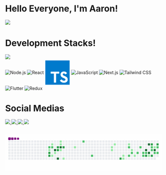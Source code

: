 <h1>Hello Everyone, I'm Aaron!</h1>

<img height="180em" src="https://github-readme-stats.vercel.app/api?username=naanon&theme=dracula&show_icons=true" />

<h1>Development Stacks!</h1>

<img height="180em" src="https://github-readme-stats.vercel.app/api/top-langs/?username=naanon&layout=compact&langs_count=16&theme=tokyonight" />

<div style="display: inline_block">
  <img align="center" alt="Node.js" height="80" width="80" src="https://cdn.jsdelivr.net/gh/devicons/devicon@latest/icons/nodejs/nodejs-original-wordmark.svg" />
  <img align="center" alt="React" height="80" width="80" src="https://cdn.jsdelivr.net/gh/devicons/devicon/icons/react/react-original.svg" />
  <img align="center" alt="TypeScript" height="80" width="80" src="https://raw.githubusercontent.com/devicons/devicon/master/icons/typescript/typescript-plain.svg" />
  <img align="center" alt="JavaScript" height="80" width="80" src="https://cdn.jsdelivr.net/gh/devicons/devicon@latest/icons/javascript/javascript-original.svg" />
  <img align="center" alt="Next.js" height="80" width="80" src="https://cdn.jsdelivr.net/gh/devicons/devicon@latest/icons/nextjs/nextjs-original.svg" />
  <img align="center" alt="Tailwind CSS" height="80" width="80" src="https://cdn.jsdelivr.net/gh/devicons/devicon@latest/icons/tailwindcss/tailwindcss-original.svg" />
  <img align="center" alt="Flutter" height="80" width="80" src="https://cdn.jsdelivr.net/gh/devicons/devicon@latest/icons/flutter/flutter-original.svg" />
  <img align="center" alt="Redux" height="80" src="https://cdn.jsdelivr.net/gh/devicons/devicon@latest/icons/redux/redux-original.svg" />

</div>


  
 
  <h1>Social Medias</h1>
  <a href="https://instagram.com/nanoonn">
    <img width="50" src="https://cdn-icons-png.freepik.com/256/174/174855.png?ga=GA1.1.1417794095.1706895443&semt=ais">
  </a>
  <a href="https://twitter.com/Naannooon">
    <img width="50" src="https://img.freepik.com/vetores-gratis/novo-design-de-icone-x-do-logotipo-do-twitter-em-2023_1017-45418.jpg?size=626&ext=jpg">
  </a>
  <a href="https://discordapp.com/users/571499038231494677">
    <img width="50" src="https://www.svgrepo.com/show/353655/discord-icon.svg">
  </a>
  <a href="https://www.linkedin.com/in/aaron-alves/">
    <img width="50" src="https://cdn.jsdelivr.net/gh/devicons/devicon/icons/linkedin/linkedin-original.svg">
  </a>


##

![snake gif](https://github.com/naanon/naanon/blob/output/github-contribution-grid-snake.gif)
